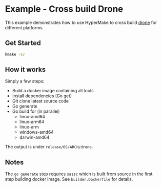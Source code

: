 # Example - Cross build Drone

This example demonstrates how to use HyperMake to cross build
[drone](https://github.com/drone/drone) for different platforms.

## Get Started

```sh
hmake -sv
```

## How it works

Simply a few steps:

- Build a docker image containing all tools
- Install dependencies (Go get)
- Git clone latest source code
- Go generate
- Go build for (in parallel)
  - linux-amd64
  - linux-arm64
  - linux-arm
  - windows-amd64
  - darwin-amd64

The output is under `release/OS/ARCH/drone`.

## Notes

The `go generate` step requires `sassc` which is built from source in the first
step building docker image. See `builder.Dockerfile` for details.
